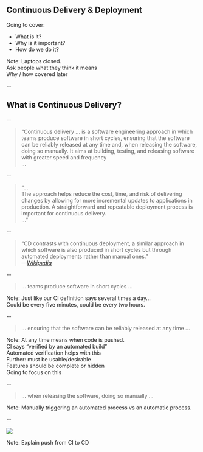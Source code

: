 ## Continuous Delivery & Deployment

Going to cover:

+ What is it?
+ Why is it important?
+ How do we do it?

Note: Laptops closed.  
  Ask people what they think it means  
  Why / how covered later

--

## What is Continuous Delivery?

--

> “Continuous delivery … is a software engineering approach in which teams produce software in short cycles, ensuring that the software can be reliably released at any time and, when releasing the software, doing so manually. It aims at building, testing, and releasing software with greater speed and frequency  
> …

--

> “…  
> The approach helps reduce the cost, time, and risk of delivering changes by allowing for more incremental updates to applications in production. A straightforward and repeatable deployment process is important for continuous delivery.  
> …”

--

> “CD contrasts with continuous deployment, a similar approach in which software is also produced in short cycles but through automated deployments rather than manual ones.”  
> —<cite>[Wikipedia](https://en.wikipedia.org/wiki/Continuous_delivery)</cite>

--

> … teams produce software in short cycles …

Note: Just like our CI definition says several times a day…  
  Could be every five minutes, could be every two hours.  

--

> … ensuring that the software can be reliably released at any time …

Note: At any time means when code is pushed.  
  CI says “verified by an automated build”  
  Automated verification helps with this  
  Further: must be usable/desirable  
  Features should be complete or hidden  
  Going to focus on this  

--

> … when releasing the software, doing so manually …

Note: Manually triggering an automated process vs an automatic process.  

--

<img src="images/continous-integration-delivery-deployment.svg">

Note: Explain push from CI to CD  
